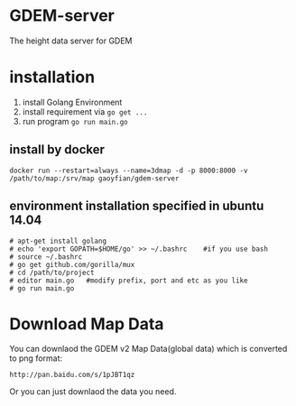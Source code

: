 # GDEM-server
The height data server for GDEM

# installation

1. install Golang Environment
2. install requirement via `go get ...`
3. run program `go run main.go`

## install by docker

    docker run --restart=always --name=3dmap -d -p 8000:8000 -v /path/to/map:/srv/map gaoyfian/gdem-server

## environment installation specified in ubuntu 14.04

    # apt-get install golang
    # echo 'export GOPATH=$HOME/go' >> ~/.bashrc    #if you use bash
    # source ~/.bashrc
    # go get github.com/gorilla/mux
    # cd /path/to/project
    # editor main.go   #modify prefix, port and etc as you like
    # go run main.go

# Download Map Data

You can downlaod the GDEM v2 Map Data(global data) which is converted to png format:

    http://pan.baidu.com/s/1pJBT1qz

Or you can just downlaod the data you need.
